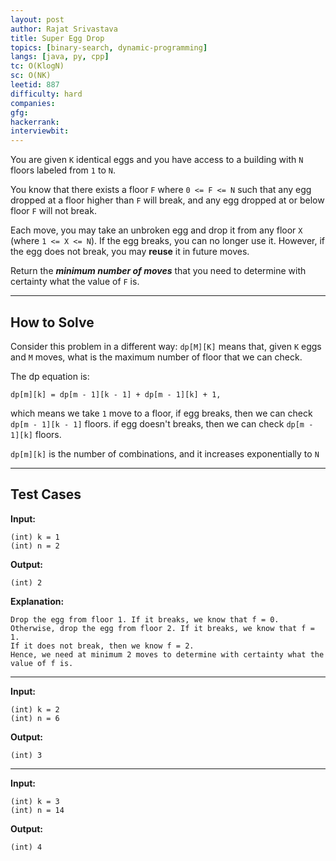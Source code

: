 ```yaml
---
layout: post
author: Rajat Srivastava
title: Super Egg Drop
topics: [binary-search, dynamic-programming]
langs: [java, py, cpp]
tc: O(KlogN)
sc: O(NK)
leetid: 887
difficulty: hard
companies: 
gfg: 
hackerrank: 
interviewbit: 
---
```


You are given `K` identical eggs and you have access to a building with `N` floors labeled from `1` to `N`.

You know that there exists a floor `F` where `0 <= F <= N` such that any egg dropped at a floor higher than `F` will break, 
and any egg dropped at or below floor `F` will not break.

Each move, 
you may take an unbroken egg and drop it from any floor `X` (where `1 <= X <= N`). 
If the egg breaks, you can no longer use it. 
However, if the egg does not break, you may **reuse** it in future moves.

Return the **_minimum number of moves_** that you need to determine with certainty what the value of `F` is.

---

## How to Solve

Consider this problem in a different way:
`dp[M][K]` means that, given `K` eggs and `M` moves,
what is the maximum number of floor that we can check.

The dp equation is:
```
dp[m][k] = dp[m - 1][k - 1] + dp[m - 1][k] + 1,
```

which means we take `1` move to a floor,
if egg breaks, then we can check `dp[m - 1][k - 1]` floors.
if egg doesn't breaks, then we can check `dp[m - 1][k]` floors.

`dp[m][k]` is the number of combinations, and it increases exponentially to `N`

---

## Test Cases

**Input:** 
```
(int) k = 1
(int) n = 2
```

**Output:** 
```
(int) 2
```

**Explanation:**
```
Drop the egg from floor 1. If it breaks, we know that f = 0.
Otherwise, drop the egg from floor 2. If it breaks, we know that f = 1.
If it does not break, then we know f = 2.
Hence, we need at minimum 2 moves to determine with certainty what the value of f is.
```

---

**Input:** 
```
(int) k = 2
(int) n = 6
```

**Output:** 
```
(int) 3
```

---

**Input:**
```
(int) k = 3
(int) n = 14
```

**Output:**
```
(int) 4
```
